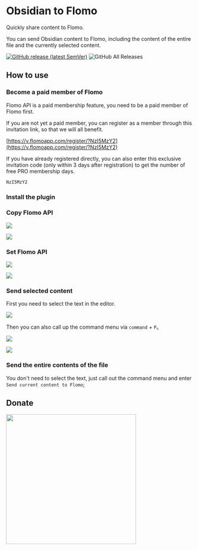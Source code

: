# Obsidian to Flomo

Quickly share content to Flomo.

You can send Obsidian content to Flomo, including the content of the entire file and the currently selected content.

[![GitHub release (latest SemVer)](https://img.shields.io/github/v/release/metal-young/obsidian-to-flomo?style=for-the-badge&sort=semver)](https://github.com/metal-young/obsidian-to-flomo/releases/latest)
![GitHub All Releases](https://img.shields.io/github/downloads/metal-young/obsidian-to-flomo/total?style=for-the-badge)

## How to use 

### Become a paid member of Flomo

Flomo API is a paid membership feature, you need to be a paid member of Flomo first.

If you are not yet a paid member, you can register as a member through this invitation link, so that we will all benefit.

[https://v.flomoapp.com/register/?NzI5MzY2](https://v.flomoapp.com/register/?NzI5MzY2)

If you have already registered directly, you can also enter this exclusive invitation code (only within 3 days after registration) to get the number of free PRO membership days.

```
NzI5MzY2
```

### Install the plugin

### Copy Flomo API

![](https://cdn.metalyoung.com/202210/4189df9a713c42f5f2e05e3864078375.png)

![](https://cdn.metalyoung.com/202210/779e61675387c1e9b1025d15c1384ea2.png)

### Set Flomo API

![](https://cdn.metalyoung.com/202210/b571bbdcd680fe84a1b35890ebf53b94.png)

![](https://cdn.metalyoung.com/202210/9b02789ba6ff50b113970fda0c1c9121.png)


### Send selected content

First you need to select the text in the editor.

![](https://cdn.metalyoung.com/202210/510e64df1409646a421f23b7597965c3.png)

Then you can also call up the command menu via `command` + `P`。

![](https://cdn.metalyoung.com/202210/32ab062ed85d121e45052058c79af1e1.png)

![](https://cdn.metalyoung.com/202210/e9da4e4bfe8406a1c6fa0e02374a3586.png)

### Send the entire contents of the file

You don't need to select the text, just call out the command menu and enter `Send current content to Flomo`;


## Donate

<img src="https://cdn.metalyoung.com/202210/80588be2aa1b72796ecbf3f5dd32cab7.JPG" width="350px">
